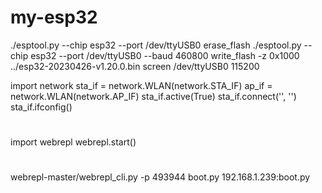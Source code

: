 # my-esp32

./esptool.py --chip esp32 --port /dev/ttyUSB0 erase_flash
./esptool.py --chip esp32 --port /dev/ttyUSB0 --baud 460800 write_flash -z 0x1000 ../esp32-20230426-v1.20.0.bin
screen /dev/ttyUSB0 115200

import network
sta_if = network.WLAN(network.STA_IF)
ap_if = network.WLAN(network.AP_IF)
sta_if.active(True)
sta_if.connect('<your SSID>', '<your key>')
sta_if.ifconfig()

#

import webrepl
webrepl.start()

#

webrepl-master/webrepl_cli.py -p 493944 boot.py 192.168.1.239:boot.py